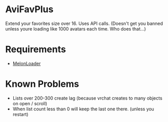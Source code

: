 # AviFavPlus
Extend your favorites size over 16.
Uses API calls. (Doesn't get you banned unless youre loading like 1000 avatars each time. Who does that...)


# Requirements
- [MelonLoader](https://github.com/HerpDerpinstine/MelonLoader)


# Known Problems
- Lists over 200-300 create lag (because vrchat creates to many objects on open / scroll)
- When list count less than 0 will keep the last one there. (unless you restart)
